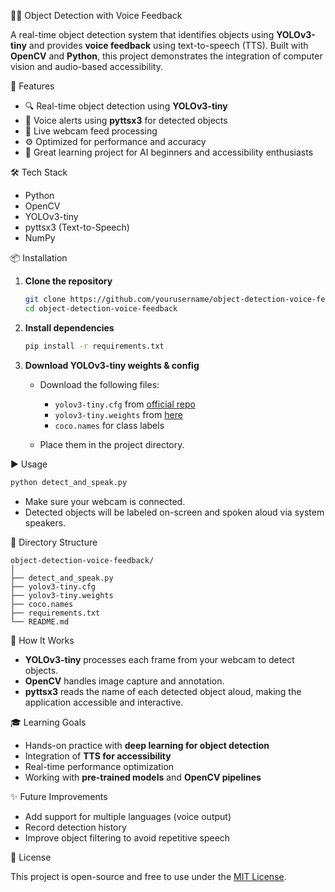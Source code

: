 
 🧠🎯 Object Detection with Voice Feedback

A real-time object detection system that identifies objects using **YOLOv3-tiny** and provides **voice feedback** using text-to-speech (TTS). Built with **OpenCV** and **Python**, this project demonstrates the integration of computer vision and audio-based accessibility.



 🚀 Features

* 🔍 Real-time object detection using **YOLOv3-tiny**
* 🎤 Voice alerts using **pyttsx3** for detected objects
* 🎥 Live webcam feed processing
* ⚙️ Optimized for performance and accuracy
* 🧠 Great learning project for AI beginners and accessibility enthusiasts


 🛠 Tech Stack

* Python
* OpenCV
* YOLOv3-tiny
* pyttsx3 (Text-to-Speech)
* NumPy



 📦 Installation

1. **Clone the repository**

   ```bash
   git clone https://github.com/yourusername/object-detection-voice-feedback.git
   cd object-detection-voice-feedback
   ```

2. **Install dependencies**

   ```bash
   pip install -r requirements.txt
   ```

3. **Download YOLOv3-tiny weights & config**

   * Download the following files:

     * `yolov3-tiny.cfg` from [official repo](https://github.com/pjreddie/darknet/blob/master/cfg/yolov3-tiny.cfg)
     * `yolov3-tiny.weights` from [here](https://pjreddie.com/media/files/yolov3-tiny.weights)
     * `coco.names` for class labels
   * Place them in the project directory.

 ▶️ Usage

```bash
python detect_and_speak.py
```

* Make sure your webcam is connected.
* Detected objects will be labeled on-screen and spoken aloud via system speakers.


📁 Directory Structure

```
object-detection-voice-feedback/
│
├── detect_and_speak.py
├── yolov3-tiny.cfg
├── yolov3-tiny.weights
├── coco.names
├── requirements.txt
└── README.md
```



🧠 How It Works

* **YOLOv3-tiny** processes each frame from your webcam to detect objects.
* **OpenCV** handles image capture and annotation.
* **pyttsx3** reads the name of each detected object aloud, making the application accessible and interactive.



🎓 Learning Goals

* Hands-on practice with **deep learning for object detection**
* Integration of **TTS for accessibility**
* Real-time performance optimization
* Working with **pre-trained models** and **OpenCV pipelines**



✨ Future Improvements

* Add support for multiple languages (voice output)
* Record detection history
* Improve object filtering to avoid repetitive speech



📄 License

This project is open-source and free to use under the [MIT License](LICENSE).

